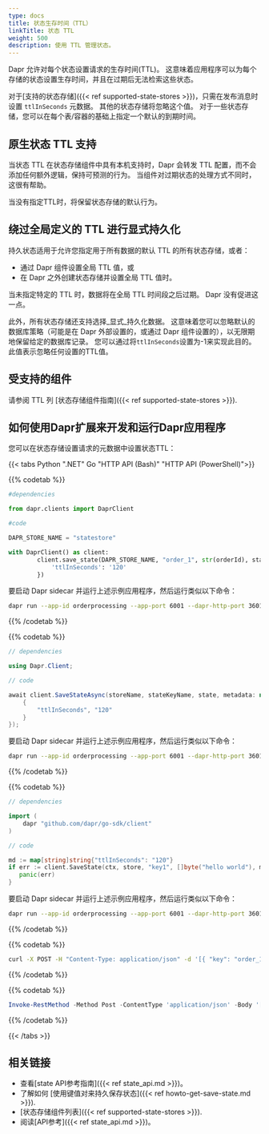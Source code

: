 ```yaml
---
type: docs
title: 状态生存时间（TTL）
linkTitle: 状态 TTL
weight: 500
description: 使用 TTL 管理状态。
---
```


Dapr 允许对每个状态设置请求的生存时间(TTL)。 这意味着应用程序可以为每个存储的状态设置生存时间，并且在过期后无法检索这些状态。

对于[支持的状态存储]({{< ref supported-state-stores >}})，只需在发布消息时设置 `ttlInSeconds` 元数据。 其他的状态存储将忽略这个值。 对于一些状态存储，您可以在每个表/容器的基础上指定一个默认的到期时间。

## 原生状态 TTL 支持

当状态 TTL 在状态存储组件中具有本机支持时，Dapr 会转发 TTL 配置，而不会添加任何额外逻辑，保持可预测的行为。 当组件对过期状态的处理方式不同时，这很有帮助。

当没有指定TTL时，将保留状态存储的默认行为。

## 绕过全局定义的 TTL 进行显式持久化

持久状态适用于允许您指定用于所有数据的默认 TTL 的所有状态存储，或者：

- 通过 Dapr 组件设置全局 TTL 值，或
- 在 Dapr 之外创建状态存储并设置全局 TTL 值时。

当未指定特定的 TTL 时，数据将在全局 TTL 时间段之后过期。 Dapr 没有促进这一点。

此外，所有状态存储还支持选择_显式_持久化数据。 这意味着您可以忽略默认的数据库策略（可能是在 Dapr 外部设置的，或通过 Dapr 组件设置的），以无限期地保留给定的数据库记录。 您可以通过将`ttlInSeconds`设置为-1来实现此目的。 此值表示忽略任何设置的TTL值。

## 受支持的组件

请参阅 TTL 列 [状态存储组件指南]({{< ref supported-state-stores >}}).

## 如何使用Dapr扩展来开发和运行Dapr应用程序

您可以在状态存储设置请求的元数据中设置状态TTL：

{{< tabs Python ".NET" Go "HTTP API (Bash)" "HTTP API (PowerShell)">}}

{{% codetab %}}

<!--python-->

```python
#dependencies

from dapr.clients import DaprClient

#code

DAPR_STORE_NAME = "statestore"

with DaprClient() as client:
        client.save_state(DAPR_STORE_NAME, "order_1", str(orderId), state_metadata={
            'ttlInSeconds': '120'
        }) 

```

要启动 Dapr sidecar 并运行上述示例应用程序，然后运行类似以下命令：

```bash
dapr run --app-id orderprocessing --app-port 6001 --dapr-http-port 3601 --dapr-grpc-port 60001 -- python3 OrderProcessingService.py
```

{{% /codetab %}}

{{% codetab %}}

<!--dotnet-->

```csharp
// dependencies

using Dapr.Client;

// code

await client.SaveStateAsync(storeName, stateKeyName, state, metadata: new Dictionary<string, string>() { 
    { 
        "ttlInSeconds", "120" 
    } 
});
```

要启动 Dapr sidecar 并运行上述示例应用程序，然后运行类似以下命令：

```bash
dapr run --app-id orderprocessing --app-port 6001 --dapr-http-port 3601 --dapr-grpc-port 60001 dotnet run
```

{{% /codetab %}}

{{% codetab %}}

<!--go-->

```go
// dependencies

import (
	dapr "github.com/dapr/go-sdk/client"
)

// code

md := map[string]string{"ttlInSeconds": "120"}
if err := client.SaveState(ctx, store, "key1", []byte("hello world"), md); err != nil {
   panic(err)
}
```

要启动 Dapr sidecar 并运行上述示例应用程序，然后运行类似以下命令：

```bash
dapr run --app-id orderprocessing --app-port 6001 --dapr-http-port 3601 --dapr-grpc-port 60001 go run .
```

{{% /codetab %}}

{{% codetab %}}

```bash
curl -X POST -H "Content-Type: application/json" -d '[{ "key": "order_1", "value": "250", "metadata": { "ttlInSeconds": "120" } }]' http://localhost:3601/v1.0/state/statestore
```

{{% /codetab %}}

{{% codetab %}}

```powershell
Invoke-RestMethod -Method Post -ContentType 'application/json' -Body '[{"key": "order_1", "value": "250", "metadata": {"ttlInSeconds": "120"}}]' -Uri 'http://localhost:3601/v1.0/state/statestore'
```

{{% /codetab %}}

{{< /tabs >}}

## 相关链接

- 查看[state API参考指南]({{< ref state_api.md >}})。
- 了解如何 [使用键值对来持久保存状态]({{< ref howto-get-save-state.md >}}).
- [状态存储组件列表]({{< ref supported-state-stores >}}).
- 阅读[API参考]({{< ref state_api.md >}})。

